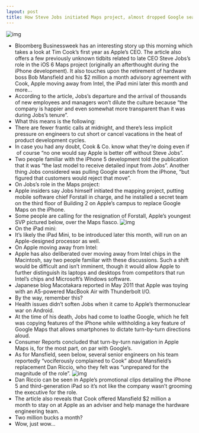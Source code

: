 ```yaml
---
layout: post
title: How Steve Jobs initiated Maps project, almost dropped Google search from iPhone
---
```

![img](http://media.idownloadblog.com/wp-content/uploads/2011/11/iphone-pinch-to-zoom-e1320260117662.jpg)
* Bloomberg Businessweek has an interesting story up this morning which takes a look at Tim Cook’s first year as Apple’s CEO. The article also offers a few previously unknown tidbits related to late CEO Steve Jobs’s role in the iOS 6 Maps project (originally an afterthought during the iPhone development). It also touches upon the retirement of hardware boss Bob Mansfield and his $2 million a month advisory agreement with Cook, Apple moving away from Intel, the iPad mini later this month and more…
* According to the article, Jobs’s departure and the arrival of thousands of new employees and managers won’t dilute the culture because “the company is happier and even somewhat more transparent than it was during Jobs’s tenure”.
* What this means is the following:
* There are fewer frantic calls at midnight, and there’s less implicit pressure on engineers to cut short or cancel vacations in the heat of product development cycles.
* In case you had any doubt, Cook & Co. know what they’re doing even if  of course “no one would say Apple is better off without Steve Jobs”.
* Two people familiar with the iPhone 5 development told the publication that it was “the last model to receive detailed input from Jobs”. Another thing Jobs considered was pulling Google search from the iPhone, “but figured that customers would reject that move”.
* On Jobs’s role in the Maps project:
* Apple insiders say Jobs himself initiated the mapping project, putting mobile software chief Forstall in charge, and he installed a secret team on the third floor of Building 2 on Apple’s campus to replace Google Maps on the iPhone.
* Some people are calling for the resignation of Forstall, Apple’s youngest SVP pictured below, over the Maps fiasco.
![img](http://media.idownloadblog.com/wp-content/uploads/2012/08/Scott_Forstall.png)
* On the iPad mini:
* It’s likely the iPad Mini, to be introduced later this month, will run on an Apple-designed processor as well.
* On Apple moving away from Intel:
* Apple has also deliberated over moving away from Intel chips in the Macintosh, say two people familiar with these discussions. Such a shift would be difficult and isn’t imminent, though it would allow Apple to further distinguish its laptops and desktops from competitors that run Intel’s chips and Microsoft’s Windows software.
* Japanese blog Macotakara reported in May 2011 that Apple was toying with an A5-powered MacBook Air with Thunderbolt I/O.
* By the way, remember this?
* Health issues didn’t soften Jobs when it came to Apple’s thermonuclear war on Android.
* At the time of his death, Jobs had come to loathe Google, which he felt was copying features of the iPhone while withholding a key feature of Google Maps that allows smartphones to dictate turn-by-turn directions aloud.
* Consumer Reports concluded that turn-by-turn navigation in Apple Maps is, for the most part, on par with Google’s.
* As for Mansfield, seen below, several senior engineers on his team reportedly “vociferously complained to Cook” about Mansfield’s replacement Dan Riccio, who they felt was “unprepared for the magnitude of the role”.
![img](http://media.idownloadblog.com/wp-content/uploads/2012/06/bob-mansfield.png)
* Dan Riccio can be seen in Apple’s promotional clips detailing the iPhone 5 and third-generation iPad so it’s not like the company wasn’t grooming the executive for the role.
* The article also reveals that Cook offered Mansfield $2 million a month to stay on at Apple as an adviser and help manage the hardware engineering team.
* Two million bucks a month?
* Wow, just wow…


